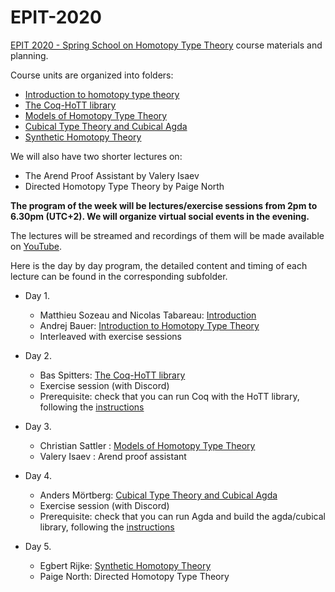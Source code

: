 # EPIT-2020

[EPIT 2020 - Spring School on Homotopy Type Theory](https://epit2020cnrs.inria.fr) course materials and planning.

Course units are organized into folders:

* [Introduction to homotopy type theory](./01-introduction-to-hott)
* [The Coq-HoTT library](./02-Coq-HoTT)
* [Models of Homotopy Type Theory](./03-simplicial-and-cubical-models)
* [Cubical Type Theory and Cubical Agda](./04-cubical-type-theory)
* [Synthetic Homotopy Theory](./05-synthetic-homotopy-theory)

We will also have two shorter lectures on:

  * The Arend Proof Assistant by Valery Isaev
  * Directed Homotopy Type Theory by Paige North

**The program of the week will be lectures/exercise sessions from 2pm to 6.30pm (UTC+2). We will organize virtual social events in the evening.**

The lectures will be streamed and recordings of them will be made available on [YouTube](https://www.youtube.com/channel/UCjJu7eXFuKwIp5W6pxeMsBQ).

Here is the day by day program, the detailed content and timing of each lecture can be found in the corresponding subfolder.

* Day 1.
  + Matthieu Sozeau and Nicolas Tabareau: [Introduction](./EPIT-Introduction.pdf)
  + Andrej Bauer: [Introduction to Homotopy Type Theory](./01-introduction-to-hott)
  + Interleaved with exercise sessions

* Day 2. 
  + Bas Spitters: [The Coq-HoTT library](./02-Coq-HoTT)
  + Exercise session (with Discord)
  + Prerequisite: check that you can run Coq with the HoTT library,
    following the [instructions](Coq-Playground/README.md)

* Day 3. 
   + Christian Sattler : [Models of Homotopy Type Theory](./03-simplicial-and-cubical-models)
   + Valery Isaev : Arend proof assistant

* Day 4. 
  + Anders Mörtberg: [Cubical Type Theory and Cubical Agda](./04-cubical-type-theory)
  + Exercise session (with Discord)
  + Prerequisite: check that you can run Agda and build the agda/cubical library,
    following the [instructions](./04-cubical-type-theory#installation-of-cubical-agda-and-agdacubical)

* Day 5. 
  +  Egbert Rijke: [Synthetic Homotopy Theory](./05-synthetic-homotopy-theory)
  +  Paige North: Directed Homotopy Type Theory
